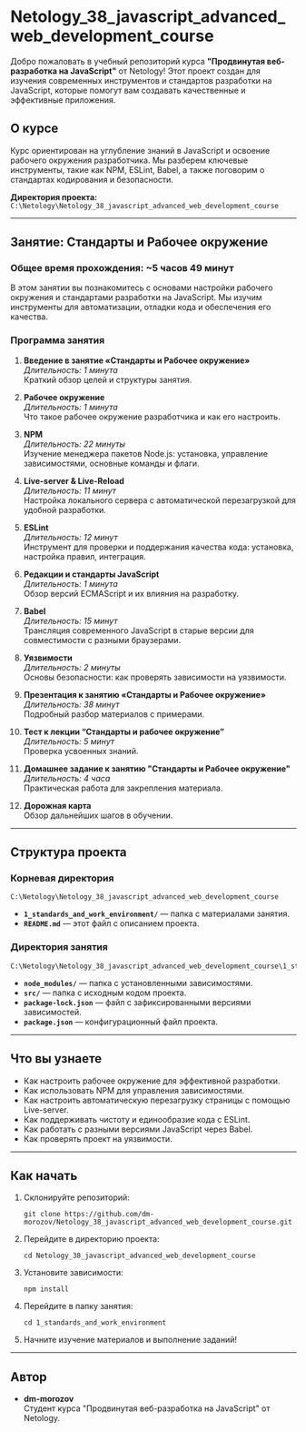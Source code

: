 # Netology_38_javascript_advanced_web_development_course

Добро пожаловать в учебный репозиторий курса **"Продвинутая веб-разработка на JavaScript"** от Netology! Этот проект создан для изучения современных инструментов и стандартов разработки на JavaScript, которые помогут вам создавать качественные и эффективные приложения.

## О курсе
Курс ориентирован на углубление знаний в JavaScript и освоение рабочего окружения разработчика. Мы разберем ключевые инструменты, такие как NPM, ESLint, Babel, а также поговорим о стандартах кодирования и безопасности.

**Директория проекта:** `C:\Netology\Netology_38_javascript_advanced_web_development_course`

---

## Занятие: Стандарты и Рабочее окружение

### Общее время прохождения: ~5 часов 49 минут

В этом занятии вы познакомитесь с основами настройки рабочего окружения и стандартами разработки на JavaScript. Мы изучим инструменты для автоматизации, отладки кода и обеспечения его качества.

### Программа занятия
1. **Введение в занятие «Стандарты и Рабочее окружение»**  
   _Длительность: 1 минута_  
   Краткий обзор целей и структуры занятия.

2. **Рабочее окружение**  
   _Длительность: 1 минута_  
   Что такое рабочее окружение разработчика и как его настроить.

3. **NPM**  
   _Длительность: 22 минуты_  
   Изучение менеджера пакетов Node.js: установка, управление зависимостями, основные команды и флаги.

4. **Live-server & Live-Reload**  
   _Длительность: 11 минут_  
   Настройка локального сервера с автоматической перезагрузкой для удобной разработки.

5. **ESLint**  
   _Длительность: 12 минут_  
   Инструмент для проверки и поддержания качества кода: установка, настройка правил, интеграция.

6. **Редакции и стандарты JavaScript**  
   _Длительность: 1 минута_  
   Обзор версий ECMAScript и их влияния на разработку.

7. **Babel**  
   _Длительность: 15 минут_  
   Трансляция современного JavaScript в старые версии для совместимости с разными браузерами.

8. **Уязвимости**  
   _Длительность: 2 минуты_  
   Основы безопасности: как проверять зависимости на уязвимости.

9. **Презентация к занятию «Стандарты и Рабочее окружение»**  
   _Длительность: 38 минут_  
   Подробный разбор материалов с примерами.

10. **Тест к лекции “Стандарты и рабочее окружение”**  
    _Длительность: 5 минут_  
    Проверка усвоенных знаний.

11. **Домашнее задание к занятию "Стандарты и Рабочее окружение"**  
    _Длительность: 4 часа_  
    Практическая работа для закрепления материала.

12. **Дорожная карта**  
    Обзор дальнейших шагов в обучении.

---

## Структура проекта

### Корневая директория
```
C:\Netology\Netology_38_javascript_advanced_web_development_course
```
- **`1_standards_and_work_environment/`** — папка с материалами занятия.
- **`README.md`** — этот файл с описанием проекта.

### Директория занятия
```
C:\Netology\Netology_38_javascript_advanced_web_development_course\1_standards_and_work_environment
```
- **`node_modules/`** — папка с установленными зависимостями.
- **`src/`** — папка с исходным кодом проекта.
- **`package-lock.json`** — файл с зафиксированными версиями зависимостей.
- **`package.json`** — конфигурационный файл проекта.

---

## Что вы узнаете
- Как настроить рабочее окружение для эффективной разработки.
- Как использовать NPM для управления зависимостями.
- Как настроить автоматическую перезагрузку страницы с помощью Live-server.
- Как поддерживать чистоту и единообразие кода с ESLint.
- Как работать с разными версиями JavaScript через Babel.
- Как проверять проект на уязвимости.

---

## Как начать
1. Склонируйте репозиторий:
   ```
   git clone https://github.com/dm-morozov/Netology_38_javascript_advanced_web_development_course.git
   ```
2. Перейдите в директорию проекта:
   ```
   cd Netology_38_javascript_advanced_web_development_course
   ```
3. Установите зависимости:
   ```
   npm install
   ```
4. Перейдите в папку занятия:
   ```
   cd 1_standards_and_work_environment
   ```
5. Начните изучение материалов и выполнение заданий!

---

## Автор
- **dm-morozov**  
  Студент курса "Продвинутая веб-разработка на JavaScript" от Netology.